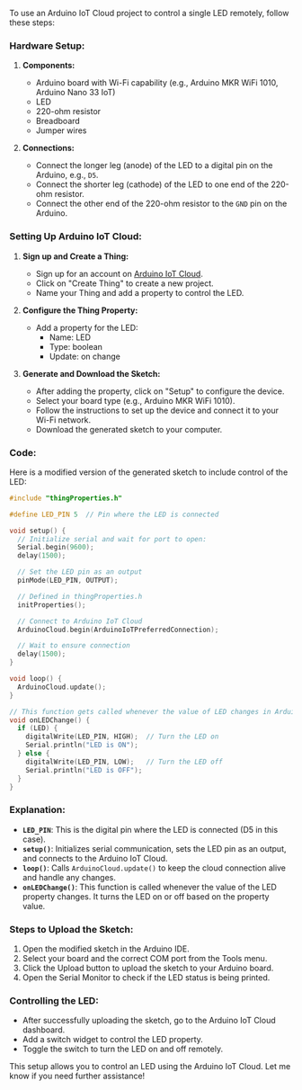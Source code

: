 To use an Arduino IoT Cloud project to control a single LED remotely, follow these steps:

### Hardware Setup:

1. **Components:**
   - Arduino board with Wi-Fi capability (e.g., Arduino MKR WiFi 1010, Arduino Nano 33 IoT)
   - LED
   - 220-ohm resistor
   - Breadboard
   - Jumper wires

2. **Connections:**
   - Connect the longer leg (anode) of the LED to a digital pin on the Arduino, e.g., `D5`.
   - Connect the shorter leg (cathode) of the LED to one end of the 220-ohm resistor.
   - Connect the other end of the 220-ohm resistor to the `GND` pin on the Arduino.

### Setting Up Arduino IoT Cloud:

1. **Sign up and Create a Thing:**
   - Sign up for an account on [Arduino IoT Cloud](https://create.arduino.cc/iot/things).
   - Click on "Create Thing" to create a new project.
   - Name your Thing and add a property to control the LED.

2. **Configure the Thing Property:**
   - Add a property for the LED:
     - Name: LED
     - Type: boolean
     - Update: on change

3. **Generate and Download the Sketch:**
   - After adding the property, click on "Setup" to configure the device.
   - Select your board type (e.g., Arduino MKR WiFi 1010).
   - Follow the instructions to set up the device and connect it to your Wi-Fi network.
   - Download the generated sketch to your computer.

### Code:

Here is a modified version of the generated sketch to include control of the LED:

```cpp
#include "thingProperties.h"

#define LED_PIN 5  // Pin where the LED is connected

void setup() {
  // Initialize serial and wait for port to open:
  Serial.begin(9600);
  delay(1500); 

  // Set the LED pin as an output
  pinMode(LED_PIN, OUTPUT);

  // Defined in thingProperties.h
  initProperties();

  // Connect to Arduino IoT Cloud
  ArduinoCloud.begin(ArduinoIoTPreferredConnection);

  // Wait to ensure connection
  delay(1500); 
}

void loop() {
  ArduinoCloud.update();
}

// This function gets called whenever the value of LED changes in Arduino IoT Cloud
void onLEDChange() {
  if (LED) {
    digitalWrite(LED_PIN, HIGH);  // Turn the LED on
    Serial.println("LED is ON");
  } else {
    digitalWrite(LED_PIN, LOW);   // Turn the LED off
    Serial.println("LED is OFF");
  }
}
```

### Explanation:

- **`LED_PIN`**: This is the digital pin where the LED is connected (D5 in this case).
- **`setup()`**: Initializes serial communication, sets the LED pin as an output, and connects to the Arduino IoT Cloud.
- **`loop()`**: Calls `ArduinoCloud.update()` to keep the cloud connection alive and handle any changes.
- **`onLEDChange()`**: This function is called whenever the value of the LED property changes. It turns the LED on or off based on the property value.

### Steps to Upload the Sketch:

1. Open the modified sketch in the Arduino IDE.
2. Select your board and the correct COM port from the Tools menu.
3. Click the Upload button to upload the sketch to your Arduino board.
4. Open the Serial Monitor to check if the LED status is being printed.

### Controlling the LED:

- After successfully uploading the sketch, go to the Arduino IoT Cloud dashboard.
- Add a switch widget to control the LED property.
- Toggle the switch to turn the LED on and off remotely.

This setup allows you to control an LED using the Arduino IoT Cloud. Let me know if you need further assistance!